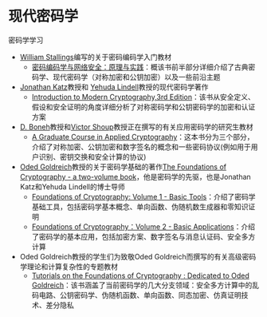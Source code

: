 # 现代密码学

密码学学习

+ [William Stallings](http://williamstallings.com/)编写的关于密码编码学入门教材
  + [密码编码学与网络安全：原理与实践](http://williamstallings.com/Cryptography/)：概该书前半部分详细介绍了古典密码学、现代密码学（对称加密和公钥加密）以及一些前沿主题
+ [Jonathan Katz](http://www.cs.umd.edu/~jkatz)教授和 [Yehuda Lindell](http://www.cs.biu.ac.il/~lindell/)教授的现代密码学著作
  + [Introduction to Modern Cryptography,3rd Edition](https://www.cs.umd.edu/~jkatz/imc.html)：该书从安全定义、假设和安全证明的角度详细分析了对称密码学和公钥密码学的加密和认证方案
+ [D. Boneh](https://crypto.stanford.edu/~dabo/)教授和[Victor Shoup](http://www.shoup.net/)教授正在撰写的有关应用密码学的研究生教材
  + [A Graduate Course in Applied Cryptography](https://crypto.stanford.edu/~dabo/pubs/abstracts/bookShoup.html)：这本书分为三个部分，介绍了对称加密、公钥加密和数字签名的概念和一些密码协议(例如用于用户识别、密钥交换和安全计算的协议)
+ [Oded Goldreich](https://www.wisdom.weizmann.ac.il/~oded/homepage.html)教授的关于密码学基础的著作[The Foundations of Cryptography - a two-volume book](https://www.wisdom.weizmann.ac.il/~oded/foc-book.html)，他是密码学的先驱，也是Jonathan Katz和Yehuda Lindell的博士导师
  + [Foundations of Cryptography: Volume 1 - Basic Tools](https://www.wisdom.weizmann.ac.il/~oded/foc-vol1.html)：介绍了密码学基础工具，包括密码学基本概念、单向函数、伪随机数生成器和零知识证明
  + [Foundations of Cryptography：Volume 2 - Basic Applications](https://www.wisdom.weizmann.ac.il/~oded/foc-vol2.html)：介绍了密码学的基本应用，包括加密方案、数字签名与消息认证码、安全多方计算
+ Oded Goldreich教授的学生们为致敬Oded Goldreich而撰写的有关高级密码学理论和计算复杂性的专题教材
  + [Tutorials on the Foundations of Cryptography : Dedicated to Oded Goldreich](https://www.wisdom.weizmann.ac.il/~oded/MC/219.html)：该书涵盖了当前密码学的几大分支领域：安全多方计算中的乱码电路、公钥密码学、伪随机函数、单向函数、同态加密、仿真证明技术、差分隐私
